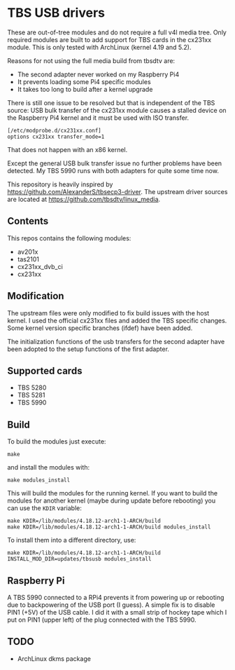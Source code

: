 # TBS USB drivers

These are out-of-tree modules and do not require a full v4l media tree.
Only required modules are built to add support for TBS cards in the cx231xx
module. This is only tested with ArchLinux (kernel 4.19 and 5.2).

Reasons for not using the full media build from tbsdtv are:

* The second adapter never worked on my Raspberry Pi4
* It prevents loading some Pi4 specific modules
* It takes too long to build after a kernel upgrade

There is still one issue to be resolved but that is independent of the TBS source:
USB bulk transfer of the cx231xx module causes a stalled device on the Raspberry
Pi4 kernel and it must be used with ISO transfer.

```
[/etc/modprobe.d/cx231xx.conf]
options cx231xx transfer_mode=1
```

That does not happen with an x86 kernel.

Except the general USB bulk transfer issue no further problems have been detected.
My TBS 5990 runs with both adapters for quite some time now.

This repository is heavily inspired by https://github.com/AlexanderS/tbsecp3-driver.
The upstream driver sources are located at https://github.com/tbsdtv/linux_media.

## Contents

This repos contains the following modules:

* av201x
* tas2101
* cx231xx_dvb_ci
* cx231xx

## Modification

The upstream files were only modified to fix build issues with the host
kernel. I used the official cx231xx files and added the TBS specific
changes. Some kernel version specific branches (ifdef) have been added.

The initialization functions of the usb transfers for the second adapter
have been adopted to the setup functions of the first adapter.

## Supported cards

* TBS 5280
* TBS 5281
* TBS 5990

## Build

To build the modules just execute:

```
make
```

and install the modules with:

```
make modules_install
```

This will build the modules for the running kernel. If you want to build the
modules for another kernel (maybe during update before rebooting) you can use
the `KDIR` variable:

```
make KDIR=/lib/modules/4.18.12-arch1-1-ARCH/build
make KDIR=/lib/modules/4.18.12-arch1-1-ARCH/build modules_install
```

To install them into a different directory, use:

```
make KDIR=/lib/modules/4.18.12-arch1-1-ARCH/build INSTALL_MOD_DIR=updates/tbsusb modules_install
```

## Raspberry Pi

A TBS 5990 connected to a RPi4 prevents it from powering up or rebooting due to backpowering of the
USB port (I guess). A simple fix is to disable PIN1 (+5V) of the USB cable. I did it with a small
strip of hockey tape which I put on PIN1 (upper left) of the plug connected with the TBS 5990.

## TODO

* ArchLinux dkms package

